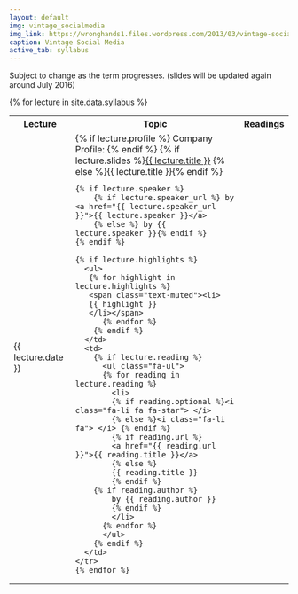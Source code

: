 ```yaml
---
layout: default
img: vintage_socialmedia
img_link: https://wronghands1.files.wordpress.com/2013/03/vintage-social-networking1.jpg
caption: Vintage Social Media
active_tab: syllabus
---
```


Subject to change as the term progresses. (slides will be updated again around July 2016)

<table class="table table-striped"> 
  <tbody>
    <tr>
      <th>Lecture</th>
      <th>Topic</th>
      <th>Readings</th>
    </tr>
    {% for lecture in site.data.syllabus %}
    <tr>
      <td>{{ lecture.date }}</td>
      <td>
	{% if lecture.profile %}
	Company Profile:  
        {% endif %}
        {% if lecture.slides %}<a href="{{ lecture.slides }}">{{ lecture.title }}</a>
        {% else %}{{ lecture.title }}{% endif %}

	{% if lecture.speaker %}
        {% if lecture.speaker_url %} by <a href="{{ lecture.speaker_url }}">{{ lecture.speaker }}</a>
        {% else %} by {{ lecture.speaker }}{% endif %}
	{% endif %}

	{% if lecture.highlights %}
	  <ul>
	   {% for highlight in lecture.highlights %}	
	   <span class="text-muted"><li>
	   {{ highlight }}
	   </li></span>
          {% endfor %}
        {% endif %}
      </td>
      <td>
        {% if lecture.reading %}
          <ul class="fa-ul">
          {% for reading in lecture.reading %}
            <li>
            {% if reading.optional %}<i class="fa-li fa fa-star"> </i>
            {% else %}<i class="fa-li fa"> </i> {% endif %}
            {% if reading.url %}
            <a href="{{ reading.url }}">{{ reading.title }}</a>
            {% else %}
            {{ reading.title }} 
            {% endif %}
	    {% if reading.author %}
            by {{ reading.author }}
            {% endif %}
            </li>
          {% endfor %}
          </ul>
        {% endif %}
      </td>
    </tr>
    {% endfor %}
  </tbody>
</table>

